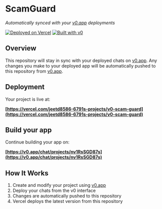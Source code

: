 # ScamGuard

*Automatically synced with your [v0.app](https://v0.app) deployments*

[![Deployed on Vercel](https://img.shields.io/badge/Deployed%20on-Vercel-black?style=for-the-badge&logo=vercel)](https://vercel.com/jeetd8586-6791s-projects/v0-scam-guard)
[![Built with v0](https://img.shields.io/badge/Built%20with-v0.app-black?style=for-the-badge)](https://v0.app/chat/projects/nv1RsSGD87s)

## Overview

This repository will stay in sync with your deployed chats on [v0.app](https://v0.app).
Any changes you make to your deployed app will be automatically pushed to this repository from [v0.app](https://v0.app).

## Deployment

Your project is live at:

**[https://vercel.com/jeetd8586-6791s-projects/v0-scam-guard](https://vercel.com/jeetd8586-6791s-projects/v0-scam-guard)**

## Build your app

Continue building your app on:

**[https://v0.app/chat/projects/nv1RsSGD87s](https://v0.app/chat/projects/nv1RsSGD87s)**

## How It Works

1. Create and modify your project using [v0.app](https://v0.app)
2. Deploy your chats from the v0 interface
3. Changes are automatically pushed to this repository
4. Vercel deploys the latest version from this repository